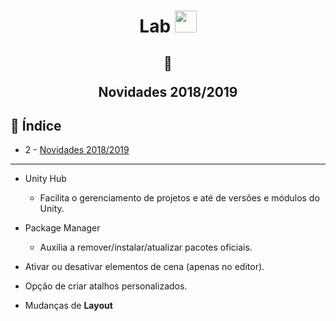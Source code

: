 <h1 align="center">
  Lab <img src="https://cdn.worldvectorlogo.com/logos/unity-69.svg" width=35>
</h1>


<h2 align="center">  
  
  :memo:
  
  Novidades 2018/2019
</h2>

## <a name="i">:robot: Índice</a>

- 2 -   [Novidades 2018/2019](#1-1)
****


- Unity Hub
  - Facilita o gerenciamento de projetos e até de versões e módulos do Unity.
  
- Package Manager
  - Auxilia a remover/instalar/atualizar pacotes oficiais.

- Ativar ou desativar elementos de cena (apenas no editor).
- Opção de criar atalhos personalizados.
- Mudanças de **Layout**